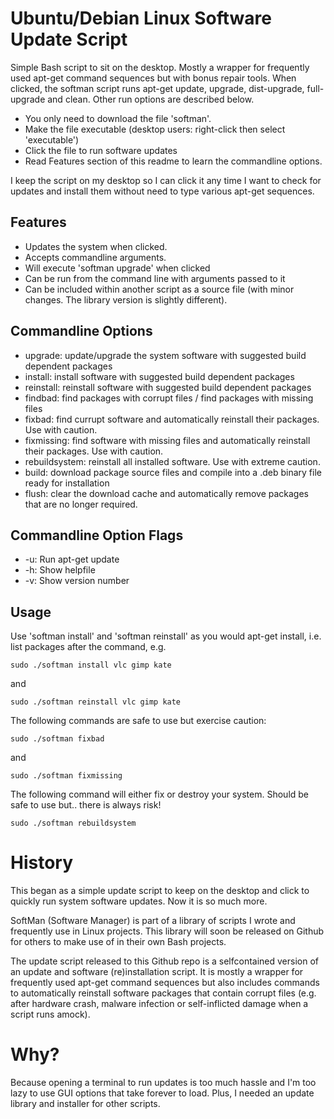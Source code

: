 # Ubuntu/Debian Linux Software Update Script
Simple Bash script to sit on the desktop. Mostly a wrapper for frequently used apt-get command sequences but with bonus repair tools. When clicked, the softman script runs apt-get update, upgrade, dist-upgrade, full-upgrade and clean. Other run options are described below.

* You only need to download the file 'softman'.
* Make the file executable (desktop users: right-click then select 'executable')
* Click the file to run software updates
* Read Features section of this readme to learn the commandline options.

I keep the script on my desktop so I can click it any time I want to check for updates and install them without need to type various apt-get sequences.

## Features

* Updates the system when clicked.
* Accepts commandline arguments.
* Will execute 'softman upgrade' when clicked
* Can be run from the command line with arguments passed to it
* Can be included within another script as a source file (with minor changes. The library version is slightly different).

## Commandline Options

- upgrade: update/upgrade the system software with suggested build dependent packages
- install: install software with suggested build dependent packages
- reinstall: reinstall software with suggested build dependent packages
- findbad: find packages with corrupt files / find packages with missing files
- fixbad: find currupt software and automatically reinstall their packages. Use with caution.
- fixmissing: find software with missing files and automatically reinstall their packages. Use with caution.
- rebuildsystem: reinstall all installed software. Use with extreme caution.
- build: download package source files and compile into a .deb binary file ready for installation
- flush: clear the download cache and automatically remove packages that are no longer required.

## Commandline Option Flags

- -u: Run apt-get update
- -h: Show helpfile
- -v: Show version number

## Usage

Use 'softman install' and 'softman reinstall' as you would apt-get install, i.e. list packages after the command, e.g.

```
sudo ./softman install vlc gimp kate
```
and
```
sudo ./softman reinstall vlc gimp kate
```

The following commands are safe to use but exercise caution:
```
sudo ./softman fixbad
```
and
```
sudo ./softman fixmissing
```

The following command will either fix or destroy your system. Should be safe to use but.. there is always risk!
```
sudo ./softman rebuildsystem
```
# History
This began as a simple update script to keep on the desktop and click to quickly run system software updates. Now it is so much more.

SoftMan (Software Manager) is part of a library of scripts I wrote and frequently use in Linux projects. This library will soon be released on Github for others to make use of in their own Bash projects.

The update script released to this Github repo is a selfcontained version of an update and software (re)installation script. It is mostly a wrapper for frequently used apt-get command sequences but also includes commands to automatically reinstall software packages that contain corrupt files (e.g. after hardware crash, malware infection or self-inflicted damage when a script runs amock).

# Why?
Because opening a terminal to run updates is too much hassle and I'm too lazy to use GUI options that take forever to load. Plus, I needed an update library and installer for other scripts.
